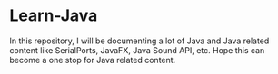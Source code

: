 # Learn-Java
In this repository, I will be documenting a lot of Java and Java related content like SerialPorts, JavaFX, Java Sound API, etc. Hope this can become a one stop for Java related content.
